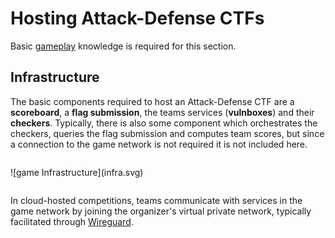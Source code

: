 # Hosting Attack-Defense CTFs

Basic [gameplay](/attack-defense/index.md#gameplay) knowledge is required for this section.

## Infrastructure

The basic components required to host an Attack-Defense CTF are a **scoreboard**,
a **flag submission**, the teams services (**vulnboxes**) and their
**checkers**. Typically, there is also some component which orchestrates
the checkers, queries the flag submission and computes team scores, but since
a connection to the game network is not required it is not included here.

<div style="height:1em"></div>
![game Infrastructure](infra.svg)
<div style="height:1em"></div>

In cloud-hosted competitions, teams communicate with services in the game network
by joining the organizer's virtual private network, typically facilitated
through [Wireguard](https://www.wireguard.com).


